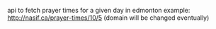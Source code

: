 api to fetch prayer times for a given day in edmonton
example: http://nasif.ca/prayer-times/10/5 (domain will be changed eventually)
